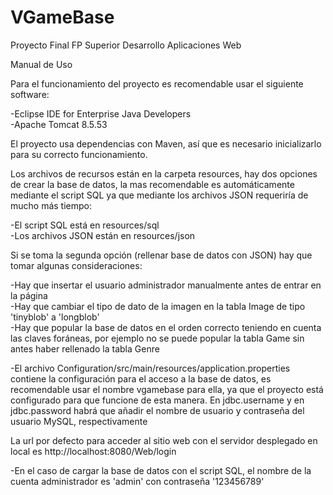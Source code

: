 # VGameBase
Proyecto Final FP Superior Desarrollo Aplicaciones Web

Manual de Uso

Para el funcionamiento del proyecto es recomendable usar el siguiente software:

-Eclipse IDE for Enterprise Java Developers  
-Apache Tomcat 8.5.53  
  
El proyecto usa dependencias con Maven, así que es necesario inicializarlo para su correcto funcionamiento.   
  
Los archivos de recursos están en la carpeta resources, hay dos opciones de crear la base de datos, la mas recomendable es automáticamente mediante el script SQL ya que mediante los archivos JSON requeriría de mucho más tiempo:  
  
-El script SQL está en resources/sql  
-Los archivos JSON están en resources/json  
  
Si se toma la segunda opción (rellenar base de datos con JSON) hay que tomar algunas consideraciones:  
  
-Hay que insertar el usuario administrador manualmente antes de entrar en la página   
-Hay que cambiar el tipo de dato de la imagen en la tabla Image de tipo 'tinyblob' a 'longblob'  
-Hay que popular la base de datos en el orden correcto teniendo en cuenta las claves foráneas, por ejemplo no se puede popular la tabla Game sin antes haber rellenado la tabla Genre  
  
  
-El archivo Configuration/src/main/resources/application.properties contiene la configuración para el acceso a la base de datos, es recomendable usar el nombre vgamebase para ella, ya que el proyecto está configurado para que funcione de esta manera. En jdbc.username y en jdbc.password habrá que añadir el nombre de usuario y contraseña del usuario MySQL, respectivamente  
  
La url por defecto para acceder al sitio web con el servidor desplegado en local es http://localhost:8080/Web/login  

-En el caso de cargar la base de datos con el script SQL, el nombre de la cuenta administrador es 'admin' con contraseña '123456789'
